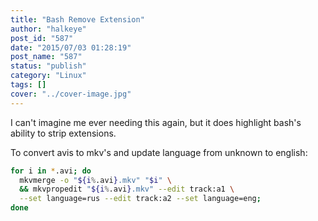 ```yaml
---
title: "Bash Remove Extension"
author: "halkeye"
post_id: "587"
date: "2015/07/03 01:28:19"
post_name: "587"
status: "publish"
category: "Linux"
tags: []
cover: "../cover-image.jpg"
---
```


I can't imagine me ever needing this again, but it does highlight bash's ability to strip extensions.

To convert avis to mkv's and update language from unknown to english:

```bash
for i in *.avi; do
  mkvmerge -o "${i%.avi}.mkv" "$i" \
  && mkvpropedit "${i%.avi}.mkv" --edit track:a1 \
  --set language=rus --edit track:a2 --set language=eng;
done
```
